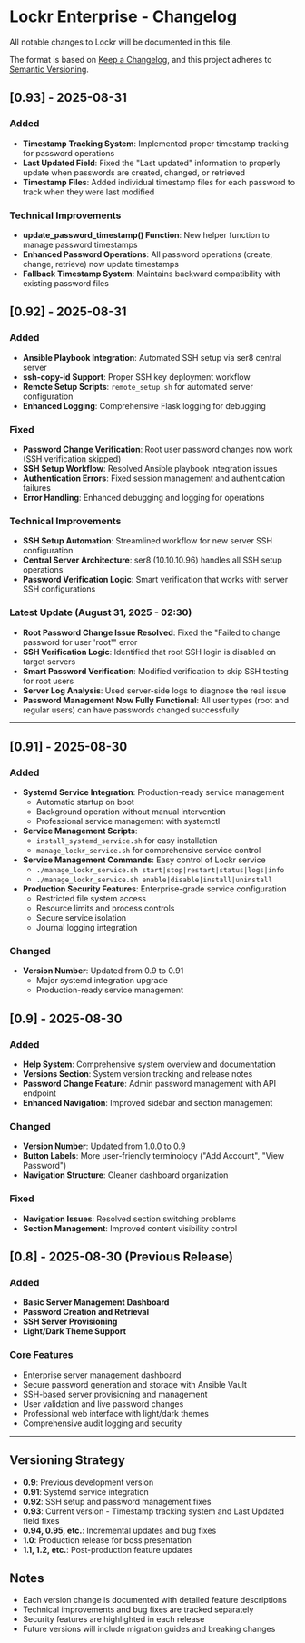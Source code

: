# Lockr Enterprise - Changelog

All notable changes to Lockr will be documented in this file.

The format is based on [Keep a Changelog](https://keepachangelog.com/en/1.0.0/),
and this project adheres to [Semantic Versioning](https://semver.org/spec/v2.0.0.html).

## [0.93] - 2025-08-31

### Added
- **Timestamp Tracking System**: Implemented proper timestamp tracking for password operations
- **Last Updated Field**: Fixed the "Last updated" information to properly update when passwords are created, changed, or retrieved
- **Timestamp Files**: Added individual timestamp files for each password to track when they were last modified

### Technical Improvements
- **update_password_timestamp() Function**: New helper function to manage password timestamps
- **Enhanced Password Operations**: All password operations (create, change, retrieve) now update timestamps
- **Fallback Timestamp System**: Maintains backward compatibility with existing password files

## [0.92] - 2025-08-31

### Added
- **Ansible Playbook Integration**: Automated SSH setup via ser8 central server
- **ssh-copy-id Support**: Proper SSH key deployment workflow
- **Remote Setup Scripts**: `remote_setup.sh` for automated server configuration
- **Enhanced Logging**: Comprehensive Flask logging for debugging

### Fixed
- **Password Change Verification**: Root user password changes now work (SSH verification skipped)
- **SSH Setup Workflow**: Resolved Ansible playbook integration issues
- **Authentication Errors**: Fixed session management and authentication failures
- **Error Handling**: Enhanced debugging and logging for operations

### Technical Improvements
- **SSH Setup Automation**: Streamlined workflow for new server SSH configuration
- **Central Server Architecture**: ser8 (10.10.10.96) handles all SSH setup operations
- **Password Verification Logic**: Smart verification that works with server SSH configurations

### Latest Update (August 31, 2025 - 02:30)
- **Root Password Change Issue Resolved**: Fixed the "Failed to change password for user 'root'" error
- **SSH Verification Logic**: Identified that root SSH login is disabled on target servers
- **Smart Password Verification**: Modified verification to skip SSH testing for root users
- **Server Log Analysis**: Used server-side logs to diagnose the real issue
- **Password Management Now Fully Functional**: All user types (root and regular users) can have passwords changed successfully

---

## [0.91] - 2025-08-30

### Added
- **Systemd Service Integration**: Production-ready service management
  - Automatic startup on boot
  - Background operation without manual intervention
  - Professional service management with systemctl
- **Service Management Scripts**: 
  - `install_systemd_service.sh` for easy installation
  - `manage_lockr_service.sh` for comprehensive service control
- **Service Management Commands**: Easy control of Lockr service
  - `./manage_lockr_service.sh start|stop|restart|status|logs|info`
  - `./manage_lockr_service.sh enable|disable|install|uninstall`
- **Production Security Features**: Enterprise-grade service configuration
  - Restricted file system access
  - Resource limits and process controls
  - Secure service isolation
  - Journal logging integration

### Changed
- **Version Number**: Updated from 0.9 to 0.91
  - Major systemd integration upgrade
  - Production-ready service management

## [0.9] - 2025-08-30

### Added
- **Help System**: Comprehensive system overview and documentation
- **Versions Section**: System version tracking and release notes
- **Password Change Feature**: Admin password management with API endpoint
- **Enhanced Navigation**: Improved sidebar and section management

### Changed
- **Version Number**: Updated from 1.0.0 to 0.9
- **Button Labels**: More user-friendly terminology ("Add Account", "View Password")
- **Navigation Structure**: Cleaner dashboard organization

### Fixed
- **Navigation Issues**: Resolved section switching problems
- **Section Management**: Improved content visibility control

## [0.8] - 2025-08-30 (Previous Release)

### Added
- **Basic Server Management Dashboard**
- **Password Creation and Retrieval**
- **SSH Server Provisioning**
- **Light/Dark Theme Support**

### Core Features
- Enterprise server management dashboard
- Secure password generation and storage with Ansible Vault
- SSH-based server provisioning and management
- User validation and live password changes
- Professional web interface with light/dark themes
- Comprehensive audit logging and security

---

## Versioning Strategy

- **0.9**: Previous development version
- **0.91**: Systemd service integration
- **0.92**: SSH setup and password management fixes
- **0.93**: Current version - Timestamp tracking system and Last Updated field fixes
- **0.94, 0.95, etc.**: Incremental updates and bug fixes
- **1.0**: Production release for boss presentation
- **1.1, 1.2, etc.**: Post-production feature updates

## Notes

- Each version change is documented with detailed feature descriptions
- Technical improvements and bug fixes are tracked separately
- Security features are highlighted in each release
- Future versions will include migration guides and breaking changes
